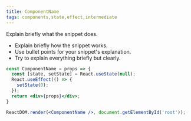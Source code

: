 ```yaml
---
title: ComponentName
tags: components,state,effect,intermediate
---
```


Explain briefly what the snippet does.

- Explain briefly how the snippet works.
- Use bullet points for your snippet's explanation.
- Try to explain everything briefly but clearly.

```jsx
const ComponentName = props => {
  const [state, setState] = React.useState(null);
  React.useEffect(() => {
    setState(0);
  });
  return <div>{props}</div>;
}
```

```jsx
ReactDOM.render(<ComponentName />, document.getElementById('root'));
```
